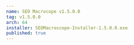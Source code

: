 ```yaml
---
name: SEO Macrocope v1.5.0.0
tag: v1.5.0.0
arch: 64
installer: SEOMacroscope-Installer-1.5.0.0.exe
published: true
---
```


